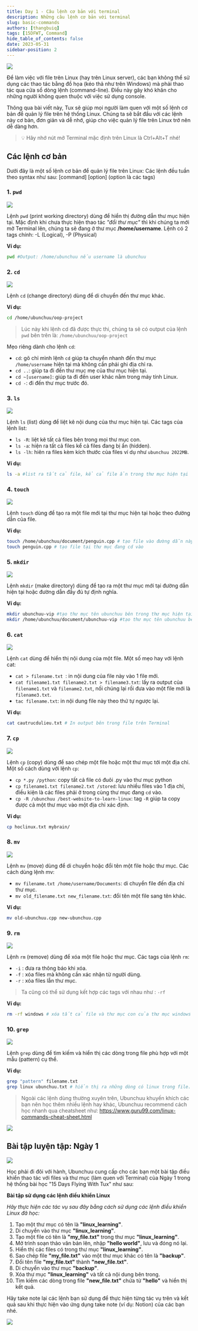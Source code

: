 ```yaml
---
title: Day 1 - Câu lệnh cơ bản với terminal
description: Những câu lệnh cơ bản với terminal
slug: basic-commands
authors: [thangbuiq]
tags: [15DFWT, Command]
hide_table_of_contents: false
date: 2023-05-31
sidebar-position: 2
---
```


![](./static/day1-cover.jpg)

Để làm việc với file trên Linux (hay trên Linux server), các bạn không thể sử dụng các thao tác bằng đồ họa (kéo thả như trên Windows) mà phải thao tác qua cửa sổ dòng lệnh (command-line). Điều này gây khó khăn cho những người không quen thuộc với việc sử dụng console.

Thông qua bài viết này, Tux sẽ giúp mọi người làm quen với một số lệnh cơ bản để quản lý file trên hệ thống Linux. Chúng ta sẽ bắt đầu với các lệnh này cơ bản, đơn giản và dễ nhớ, giúp cho việc quản lý file trên Linux trở nên dễ dàng hơn.

> :bulb: Hãy nhớ nút mở Terminal mặc định trên Linux là Ctrl+Alt+T nhé!



## Các lệnh cơ bản

Dưới đây là một số lệnh cơ bản để quản lý file trên Linux:
Các lệnh đều tuần theo syntax như sau: [command] [option] (option là các tags)

### 1. `pwd`

![](./static/day1-pwd.jpg)

Lệnh `pwd` (print working directory) dùng để hiển thị đường dẫn thư mục hiện tại. Mặc định khi chưa thực hiện thao tác *"đổi thư mục"* thì khi chúng ta mới mở Terminal lên, chúng ta sẽ đang ở thư mục **/home/username**.
Lệnh có 2 tags chính: -L (Logical), -P (Physical)

**Ví dụ:**

```bash
pwd #Output: /home/ubunchuu nếu username là ubunchuu
```

### 2. `cd`

![](./static/day1-cd.jpg)

Lệnh `cd` (change directory) dùng để di chuyển đến thư mục khác.

**Ví dụ:**

```bash
cd /home/ubunchuu/oop-project
```
> Lúc này khi lệnh cd đã được thực thi, chúng ta sẽ có output của lệnh `pwd` bên trên là: `/home/ubunchuu/oop-project`

Mẹo riêng dành cho lệnh `cd`:
- `cd`: gõ chỉ mình lệnh `cd` giúp ta chuyển nhanh đến thư mục `/home/username` hiện tại mà không cần phải ghi địa chỉ ra.
- `cd ..`: giúp ta đi đến thư mục mẹ của thư mục hiện tại.
- `cd ~[username]`: giúp ta đi đến user khác nằm trong máy tính Linux.
- `cd -`: đi đến thư mục trước đó.

### 3. `ls`

![](./static/day1-ls.jpg)

Lệnh `ls` (list) dùng để liệt kê nội dung của thư mục hiện tại.
Các tags của lệnh list:
- `ls -R`: liệt kê tất cả files bên trong mọi thư mục con.
- `ls -a`: hiện ra tất cả files kể cả files đang bị ẩn (hidden).
- `ls -lh`: hiên ra files kèm kích thước của files ví dụ như `ubunchuu 2022MB`.

**Ví dụ:**

```bash
ls -a #list ra tất cả file, kể cả file ẩn trong thư mục hiện tại
```

### 4. `touch`

![](./static/day1-touch.jpg)

Lệnh `touch` dùng để tạo ra một file mới tại thư mục hiện tại hoặc theo đường dẫn của file.

**Ví dụ:**

```bash
touch /home/ubunchuu/document/penguin.cpp # tạo file vào đường dẫn này
touch penguin.cpp # tạo file tại thư mục đang cd vào
```

### 5. `mkdir`

![](./static/day1-mkdir.jpg)

Lệnh `mkdir` (make directory) dùng để tạo ra một thư mục mới tại đường dẫn hiện tại hoặc đường dẫn đầy đủ tự định nghĩa.

**Ví dụ:**

```bash
mkdir ubunchuu-vip #tạo thư mục tên ubunchuu bên trong thư mục hiện tại
mkdir /home/ubunchuu/document/ubunchuu-vip #tạo thư mục tên ubunchuu bên trong thư mục hiện tại
```

### 6. `cat`

![](./static/day1-cat.jpg)

Lệnh `cat` dùng để hiển thị nội dung của một file.
Một số mẹo hay với lệnh cat:
- `cat > filename.txt `: in nội dung của file này vào 1 file mới.
- `cat filename1.txt filename2.txt > filename3.txt`: lấy ra output của `filename1.txt` và `filename2.txt`, nối chúng lại rồi đưa vào một file mới là `filename3.txt`.
- `tac filename.txt`: in nội dung file này theo thứ tự ngược lại.

**Ví dụ:**

```bash
cat cautrucdulieu.txt # In output bên trong file trên Terminal
```

### 7. `cp`

![](./static/day1-cp.jpg)

Lệnh `cp` (copy) dùng để sao chép một file hoặc một thư mục tới một địa chỉ.
Một số cách dùng với lệnh `cp`:
- `cp *.py /python`: copy tất cả file có đuôi .py vào thư mục python
- `cp filename1.txt filename2.txt /stored`: lưu nhiều files vào 1 địa chỉ, điều kiện là các files phải ở trong cùng thư mục đang `cd` vào.
- `cp -R /ubunchuu /best-website-to-learn-linux`: tag `-R` giúp ta copy được cả một thư mục vào một địa chỉ xác định.

**Ví dụ:**

```bash
cp hoclinux.txt mybrain/
```

### 8. `mv`

![](./static/day1-mv.jpg)

Lệnh `mv` (move) dùng để di chuyển hoặc đổi tên một file hoặc thư mục.
Các cách dùng lệnh mv:
- `mv filename.txt /home/username/Documents`: di chuyển file đến địa chỉ thư mục.
- `mv old_filename.txt new_filename.txt`: đổi tên một file sang tên khác.

**Ví dụ:**
```bash
mv old-ubunchuu.cpp new-ubunchuu.cpp
```

### 9. `rm`

![](./static/day1-rm.jpg)

Lệnh `rm` (remove) dùng để xóa một file hoặc thư mục.
Các tags của lệnh `rm`:
* `-i` : đưa ra thông báo khi xóa.
* `-f` : xóa files mà không cần xác nhận từ người dùng.
* `-r` : xóa files lẫn thư mục.
> Ta cũng có thể sử dụng kết hợp các tags với nhau như : `-rf`

**Ví dụ:**

```bash
rm -rf windows # xóa tất cả file và thư mục con của thư mục windows
```

### 10. `grep`

![](./static/day1-grep.jpg)

Lệnh `grep` dùng để tìm kiếm và hiển thị các dòng trong file phù hợp với một mẫu (pattern) cụ thể.

**Ví dụ:**

```bash
grep "pattern" filename.txt
grep linux ubunchuu.txt # hiển thị ra những dòng có linux trong file.
```

> Ngoài các lệnh dùng thường xuyên trên, Ubunchuu khuyến khích các bạn nên học thêm nhiều lệnh hay khác, Ubunchuu recommend cách học nhanh qua cheatsheet như: https://www.guru99.com/linux-commands-cheat-sheet.html

![](./static/day1-recommend.jpg)

## Bài tập luyện tập: Ngày 1

![](./static/day1-exercises.png)

Học phải đi đôi với hành, Ubunchuu cung cấp cho các bạn một bài tập điều khiển thao tác với files và thư mục (làm quen với Terminal) của Ngày 1 trong hệ thống bài học "15 Days Flying With Tux" như sau:

**Bài tập sử dụng các lệnh điều khiển Linux**

*Hãy thực hiện các tác vụ sau đây bằng cách sử dụng các lệnh điều khiển Linux đã học:*

1. Tạo một thư mục có tên là **"linux_learning"**.
1. Di chuyển vào thư mục **"linux_learning"**.
1. Tạo một file có tên là **"my_file.txt"** trong thư mục **"linux_learning"**.
1. Mở trình soạn thảo văn bản lên, nhập **"hello world"**, lưu và đóng nó lại.
1. Hiển thị các files có trong thư mục **"linux_learning"**.
1. Sao chép file **"my_file.txt"** vào một thư mục khác có tên là **"backup"**.
1. Đổi tên file **"my_file.txt"** thành **"new_file.txt"**.
1. Di chuyển vào thư mục **"backup"**.
1. Xóa thư mục **"linux_learning"** và tất cả nội dung bên trong.
1. Tìm kiếm các dòng trong file **"new_file.txt"** chứa từ **"hello"** và hiển thị kết quả.

Hãy take note lại các lệnh bạn sử dụng để thực hiện từng tác vụ trên và kết quả sau khi thực hiện vào ứng dụng take note (ví dụ: Notion) của các bạn nhé. 

![](./static/day1-end.jpg)